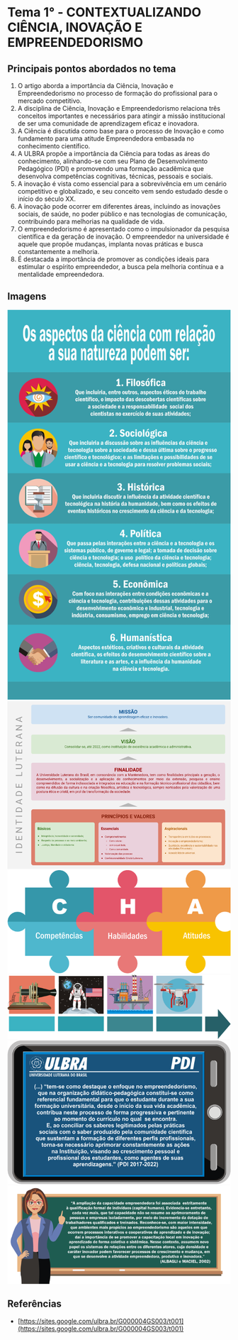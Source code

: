 # Tema 1° - CONTEXTUALIZANDO CIÊNCIA, INOVAÇÃO E EMPREENDEDORISMO

## Principais pontos abordados no tema

1. O artigo aborda a importância da Ciência, Inovação e Empreendedorismo no processo de formação do profissional para o mercado competitivo.
2. A disciplina de Ciência, Inovação e Empreendedorismo relaciona três conceitos importantes e necessários para atingir a missão institucional de ser uma comunidade de aprendizagem eficaz e inovadora.
3. A Ciência é discutida como base para o processo de Inovação e como fundamento para uma atitude Empreendedora embasada no conhecimento científico.
4. A ULBRA propõe a importância da Ciência para todas as áreas do conhecimento, alinhando-se com seu Plano de Desenvolvimento Pedagógico (PDI) e promovendo uma formação acadêmica que desenvolva competências cognitivas, técnicas, pessoais e sociais.
5. A inovação é vista como essencial para a sobrevivência em um cenário competitivo e globalizado, e seu conceito vem sendo estudado desde o início do século XX.
6. A inovação pode ocorrer em diferentes áreas, incluindo as inovações sociais, de saúde, no poder público e nas tecnologias de comunicação, contribuindo para melhorias na qualidade de vida.
7. O empreendedorismo é apresentado como o impulsionador da pesquisa científica e da geração de inovação. O empreendedor na universidade é aquele que propõe mudanças, implanta novas práticas e busca constantemente a melhoria.
8. É destacada a importância de promover as condições ideais para estimular o espírito empreendedor, a busca pela melhoria contínua e a mentalidade empreendedora.

## Imagens

![Alt text](./../assets/tema-1/1.png)
![Alt text](./../assets/tema-1/2.png)
![Alt text](./../assets/tema-1/3.png)
![Alt text](./../assets/tema-1/4.png)
![Alt text](./../assets/tema-1/5.png)
![Alt text](./../assets/tema-1/6.png)

## Referências

- [https://sites.google.com/ulbra.br/G000004GS003/t001](https://sites.google.com/ulbra.br/G000004GS003/t001)

